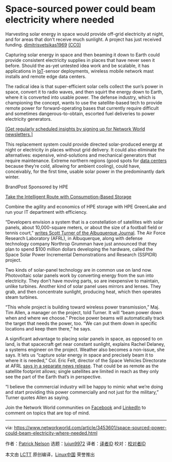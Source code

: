 [#]: collector: (lujun9972)
[#]: translator: ( )
[#]: reviewer: ( )
[#]: publisher: ( )
[#]: url: ( )
[#]: subject: (Space-sourced power could beam electricity where needed)
[#]: via: (https://www.networkworld.com/article/3453601/space-sourced-power-could-beam-electricity-where-needed.html)
[#]: author: (Patrick Nelson https://www.networkworld.com/author/Patrick-Nelson/)

Space-sourced power could beam electricity where needed
======
Harvesting solar energy in space would provide off-grid electricity at night, and for areas that don’t receive much sunlight. A project has just received funding.
[dimitrisvetsikas1969][1] [(CC0)][2]

Capturing solar energy in space and then beaming it down to Earth could provide consistent electricity supplies in places that have never seen it before. Should the as-yet untested idea work and be scalable, it has applications in [IoT][3]-sensor deployments, wireless mobile network mast installs and remote edge data centers.

The radical idea is that super-efficient solar cells collect the sun’s power in space, convert it to radio waves, and then squirt the energy down to Earth, where it is converted into usable power. The defense industry, which is championing the concept, wants to use the satellite-based tech to provide remote power for forward-operating bases that currently require difficult and sometimes dangerous-to-obtain, escorted fuel deliveries to power electricity generators.

[[Get regularly scheduled insights by signing up for Network World newsletters.]][4]

This replacement system could provide directed solar-produced energy at night or electricity in places without grid delivery. It could also eliminate the alternatives: expensive, wind-solutions and mechanical generators that require maintenance. Extreme northern regions (good spots for [data centers][5] because they’re cold, allowing for ambient cooling), could have, conceivably, for the first time, usable solar power in the predominantly dark winter.

[][6]

BrandPost Sponsored by HPE

[Take the Intelligent Route with Consumption-Based Storage][6]

Combine the agility and economics of HPE storage with HPE GreenLake and run your IT department with efficiency.

“Developers envision a system that is a constellation of satellites with solar panels, about 10,000-square meters, or about the size of a football field or tennis court,” [writes Scott Turner of the Albuquerque Journal][7]. The Air Force Research Laboratory (AFRL), in Albuquerque, along with defense technology company Northrop Grumman have just announced that they plan to spend $100 million dollars developing the hardware, called the Space Solar Power Incremental Demonstrations and Research (SSPIDR) project.

Two kinds of solar-panel technology are in common use on land now. Photovoltaic solar panels work by converting energy from the sun into electricity. They don’t have moving parts, so are inexpensive to maintain, unlike turbines. Another kind of solar panel uses mirrors and lenses. They grab, and then concentrate sunlight, producing heat, which then operates steam turbines.

“This whole project is building toward wireless power transmission,” Maj. Tim Allen, a manager on the project, told Turner. It will “beam power down when and where we choose.” Precise power beams will automatically track the target that needs the power, too. “We can put them down in specific locations and keep them there,” he says.

A significant advantage to placing solar panels in space, as opposed to on land, is that spacecraft get near constant sunlight, explains Rachel Delaney, a systems engineer on the project. Weather also becomes a non-issue, she says. It lets us “capture solar energy in space and precisely beam it to where it is needed,” Col. Eric Felt, director of the Space Vehicles Directorate at AFRL [says in a separate news release][8]. That could be as remote as the satellite footprint allows; single satellites are limited in reach as they only see the part of the Earth that’s in perspective.

“I believe the commercial industry will be happy to mimic what we’re doing and start providing this power commercially and not just for the military,” Turner quotes Allen as saying.

Join the Network World communities on [Facebook][9] and [LinkedIn][10] to comment on topics that are top of mind.

--------------------------------------------------------------------------------

via: https://www.networkworld.com/article/3453601/space-sourced-power-could-beam-electricity-where-needed.html

作者：[Patrick Nelson][a]
选题：[lujun9972][b]
译者：[译者ID](https://github.com/译者ID)
校对：[校对者ID](https://github.com/校对者ID)

本文由 [LCTT](https://github.com/LCTT/TranslateProject) 原创编译，[Linux中国](https://linux.cn/) 荣誉推出

[a]: https://www.networkworld.com/author/Patrick-Nelson/
[b]: https://github.com/lujun9972
[1]: https://pixabay.com/en/sun-bright-yellow-sunset-sky-1953052/
[2]: https://creativecommons.org/publicdomain/zero/1.0/
[3]: https://www.networkworld.com/article/3207535/what-is-iot-how-the-internet-of-things-works.html
[4]: https://www.networkworld.com/newsletters/signup.html
[5]: https://www.networkworld.com/article/3223692/what-is-a-data-centerhow-its-changed-and-what-you-need-to-know.html
[6]: https://www.networkworld.com/article/3440100/take-the-intelligent-route-with-consumption-based-storage.html?utm_source=IDG&utm_medium=promotions&utm_campaign=HPE20773&utm_content=sidebar ( Take the Intelligent Route with Consumption-Based Storage)
[7]: https://www.abqjournal.com/1386648/afrl-looks-to-beam-solar-energy-from-space.html
[8]: https://afresearchlab.com/news/u-s-air-force-research-laboratory-developing-space-solar-power-beaming/
[9]: https://www.facebook.com/NetworkWorld/
[10]: https://www.linkedin.com/company/network-world
